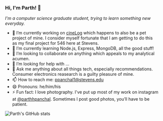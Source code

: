 
<!-- **parth-panchal/parth-panchal** is a ✨ _special_ ✨ repository because its `README.md` (this file) appears on your GitHub profile.

Here are some ideas to get you started: -->

### Hi, I'm Parth! 👋

*I'm a computer science graduate student, trying to learn something new everyday.*

- 🔭 I’m currently working on [cineLog](github.com/parth-panchal/cineLog) which happens to also be a pet project of mine. I consider myself fortunate that I am getting to do this as my final project for 546 here at Stevens.
- 🌱 I’m currently learning Node.js, Express, MongoDB, all the good stuff!
- 👯 I’m looking to collaborate on anything which appeals to my analytical acumen.
- 🤔 I’m looking for help with ...
- 💬 Ask me anything about all things tech, especially recommendations. Consumer electronics reasearch is a guilty pleasure of mine.
- 📫 How to reach me: ppanchal1@stevens.edu
- 😄 Pronouns: he/him/his
- ⚡ Fun fact: I love photography. I've put up most of my work on instagram at [@parthhpanchal](instagram.com/parthhpanchal). Sometimes I post good photos, you’ll have to be patient.


![Parth's GitHub stats](https://github-readme-stats.vercel.app/api?username=parth-panchal&count_private=true&show_icons=true)
